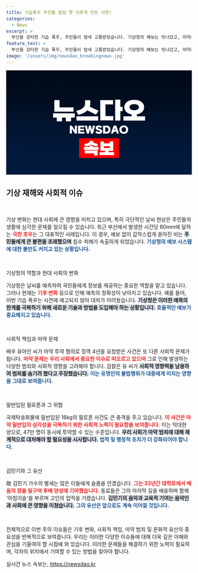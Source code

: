 ```yaml
---
title: 기습폭우 주민들 밤잠 못 이루게 만든 사연!
categories:
  - News
excerpt: >
  부산을 강타한 기습 폭우, 주민들이 밤새 고통받았습니다. 기상청의 예보는 빗나갔고, 마약상으로 재판 중인 유아인의 징역 4년 요청 등 다양한 이슈가 터지고 있습니다. 클릭해서 자세한 소식 확인하세요!
feature_text: >
  부산을 강타한 기습 폭우, 주민들이 밤새 고통받았습니다. 기상청의 예보는 빗나갔고, 마약상으로 재판 중인 유아인의 징역 4년 요청 등 다양한 이슈가 터지고 있습니다. 클릭해서 자세한 소식 확인하세요!
image: '/assets/img/newsdao_breakingnews.jpg'
---
```


<p><img src="/assets/img/newsdao_breakingnews.jpg" alt="implanttips 속보" /></p>

<h2 data-ke-size="size26">기상 재해와 사회적 이슈</h2>

<p data-ke-size="size16">&nbsp;</p>

<p>기상 변화는 현대 사회에 큰 영향을 미치고 있으며, 특히 극단적인 날씨 현상은 주민들의 생활에 심각한 문제를 일으킬 수 있습니다. 최근 부산에서 발생한 시간당 80mm에 달하는 <b><span style="color: #ee2323;">극한 호우</span></b>는 그 대표적인 사례입니다. 이 경우, 예보 없이 갑작스럽게 쏟아진 비는 <b><span style="background-color: #21538527;">주민들에게 큰 불편을 초래했으며</span></b> 침수 피해가 속출하게 되었습니다. <b><span style="color: #1a5490;">기상청의 예보 시스템에 대한 불만도 커지고 있는 상황입니다.</span></b></p>

<p data-ke-size="size16">&nbsp;</p>

<p>기상청의 역할과 현대 사회의 변화</p>

<p>기상청은 날씨를 예측하여 국민들에게 정보를 제공하는 중요한 역할을 맡고 있습니다. 그러나 현재는 <b><span style="color: #ee2323;">기후 변화</span></b> 등으로 인해 예측의 정확성이 낮아지고 있습니다. 예를 들어, 이번 기습 폭우는 사전에 예고되지 않아 대처가 어려웠습니다. <b><span style="background-color: #21538527;">기상청은 이러한 예측의 한계를 극복하기 위해 새로운 기술과 방법을 도입해야 하는 상황입니다.</span></b> <b><span style="color: #1a5490;">효율적인 예보가 중요해지고 있습니다.</span></b></p>

<p data-ke-size="size16">&nbsp;</p>

<p>사회적 책임과 마약 문제</p>

<p>배우 유아인 씨가 마약 투약 혐의로 징역 4년을 요청받은 사건은 또 다른 사회적 문제가 됩니다. <b><span style="color: #ee2323;">마약 문제는 우리 사회에서 중요한 이슈로 떠오르고 있으며</span></b> 그로 인해 발생하는 다양한 범죄와 사회적 영향을 고려해야 합니다. 검찰은 유 씨가 <b><span style="background-color: #21538527;">사회적 영향력을 남용하여 범죄를 숨기려 했다고 주장했습니다.</span></b> <b><span style="color: #1a5490;">이는 유명인의 불법행위가 대중에게 미치는 영향을 그대로 보여줍니다.</span></b></p>

<p data-ke-size="size16">&nbsp;</p>

<p>밀반입된 필로폰과 그 위협</p>

<p>국제탁송화물에 밀반입된 16kg의 필로폰 사건도 큰 충격을 주고 있습니다. <b><span style="color: #ee2323;">이 사건은 마약 밀반입의 심각성을 극복하기 위한 사회적 노력이 필요함을 보여줍니다.</span></b> 이는 막대한 양으로, 47만 명이 동시에 투약할 수 있는 수준입니다. <b><span style="background-color: #21538527;">우리 사회가 마약 범죄에 대해 체계적으로 대처해야 할 필요성을 시사합니다.</span></b> <b><span style="color: #1a5490;">법적 및 행정적 조치가 더 강화되어야 합니다.</span></b></p>

<p data-ke-size="size16">&nbsp;</p>

<p>김민기와 그 유산</p>

<p>故 김민기 가수의 별세는 많은 이들에게 슬픔을 안겼습니다. <b><span style="color: #ee2323;">그는 33년간 대학로에서 배움의 장을 일구며 후배 양성에 기여했습니다.</span></b> 동료들은 그의 마지막 길을 배웅하며 함께 '아침이슬'을 부르며 고인의 업적을 기렸습니다. <b><span style="background-color: #21538527;">김민기의 음악과 교육적 기여는 음악인과 사회에 큰 영향을 미쳤습니다.</span></b> <b><span style="color: #1a5490;">그의 유산은 앞으로도 계속 이어질 것입니다.</span></b></p>

<p data-ke-size="size16">&nbsp;</p>

<p>전체적으로 이번 주의 이슈들은 기후 변화, 사회적 책임, 마약 범죄 및 문화적 유산의 중요성을 반복적으로 보여줍니다. 우리는 이러한 다양한 이슈들에 대해 더욱 깊은 이해와 관심을 기울여야 할 시점에 와 있습니다. 이러한 문제들을 해결하기 위한 노력이 필요하며, 각자의 위치에서 기여할 수 있는 방법을 찾아야 합니다.</p>
실시간 뉴스 속보는, <a href="https://newsdao.kr" rel="dofollow">https://newsdao.kr</a>


